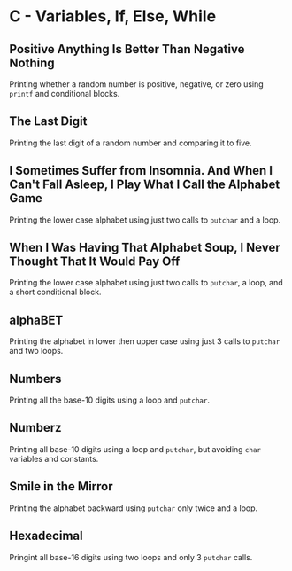 # C - Variables, If, Else, While

## Positive Anything Is Better Than Negative Nothing
Printing whether a random number is positive, negative, or zero using `printf` and conditional blocks.

## The Last Digit
Printing the last digit of a random number and comparing it to five.

## I Sometimes Suffer from Insomnia. And When I Can't Fall Asleep, I Play What I Call the Alphabet Game
Printing the lower case alphabet using just two calls to `putchar` and a loop.

## When I Was Having That Alphabet Soup, I Never Thought That It Would Pay Off
Printing the lower case alphabet using just two calls to `putchar`, a loop, and a short conditional block.

## alphaBET
Printing the alphabet in lower then upper case using just 3 calls to `putchar` and two loops.

## Numbers
Printing all the base-10 digits using a loop and `putchar`.

## Numberz
Printing all base-10 digits using a loop and `putchar`, but avoiding `char` variables and constants.

## Smile in the Mirror
Printing the alphabet backward using `putchar` only twice and a loop.

## Hexadecimal
Pringint all base-16 digits using two loops and only 3 `putchar` calls.
